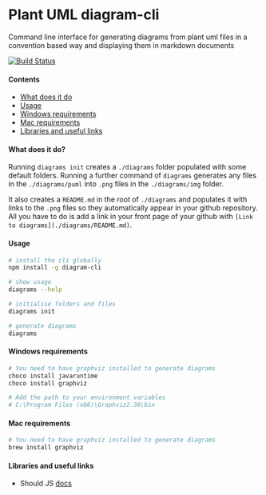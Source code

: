 # Plant UML diagram-cli
Command line interface for generating diagrams from plant uml files in a convention based way and displaying them in markdown documents

[![Build Status](https://travis-ci.org/bapti/diagram-cli.svg?branch=master)](https://travis-ci.org/bapti/diagram-cli)

#### Contents

- [What does it do](#what-does-it-do)
- [Usage](#usage)
- [Windows requirements](#windows-requirements)
- [Mac requirements](#mac-requirements)
- [Libraries and useful links](#libraries-and-useful-links)

#### What does it do?

Running `diagrams init` creates a `./diagrams` folder populated with some default folders.  Running a further command of `diagrams` generates any files in the `./diagrams/puml` into `.png` files in the `./diagrams/img` folder.  

It also creates a `README.md` in the root of `./diagrams` and populates it with links to the `.png` files so they automatically appear in your github repository. All you have to do is add a link in your front page of your github with `[Link to diagrams](./diagrams/README.md)`.

#### Usage

```sh
# install the cli globally
npm install -g diagram-cli

# show usage
diagrams --help

# initialise folders and files
diagrams init

# generate diagrams
diagrams
```

#### Windows requirements

```sh
# You need to have graphviz installed to generate diagrams
choco install javaruntime
choco install graphviz

# Add the path to your environment variables
# C:\Program Files (x86)\Graphviz2.38\bin
```

#### Mac requirements

```sh
# You need to have graphviz installed to generate diagrams
brew install graphviz
```

#### Libraries and useful links

- Should JS [docs](http://unitjs.com/guide/should-js.html)
